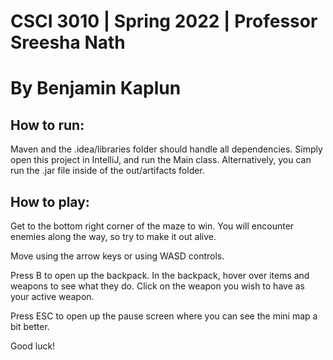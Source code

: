 # CSCI 3010 | Spring 2022 | Professor Sreesha Nath
# By Benjamin Kaplun

## How to run:

Maven and the .idea/libraries folder should handle all dependencies. Simply open this project in IntelliJ, and run the Main class. Alternatively, you can run the .jar file inside of the out/artifacts folder.

## How to play:

Get to the bottom right corner of the maze to win. You will encounter enemies along the way, so try to make it out alive.

Move using the arrow keys or using WASD controls.

Press B to open up the backpack. In the backpack, hover over items and weapons to see what they do. Click on the weapon you wish to have as your active weapon.

Press ESC to open up the pause screen where you can see the mini map a bit better.

Good luck!